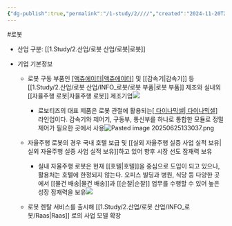 ```yaml
---
{"dg-publish":true,"permalink":"/1-study/2////","created":"2024-11-20T21:02:28.071+09:00","updated":"2025-06-25T13:30:39.811+09:00"}
---
```


#로봇 

- 산업 구분: [[1.Study/2.산업/로봇 산업/로봇\|로봇]]


- 기업 기본정보
	-  로봇 구동 부품인 [[액츄에이터\|액츄에이터]]([[구동기\|구동기]]) 및 [[감속기\|감속기]] 등 [[1.Study/2.산업/로봇 산업/INFO_로봇/로봇 부품\|로봇 부품]] 제조와 실내외 [[자율주행 로봇\|자율주행 로봇]] 제조기업![](https://i.imgur.com/Elbz8Jb.png)
		- 로보티즈의 대표 제품은 로봇 관절에 활용되는[[ 다이나믹셀\| 다이나믹셀]](액츄에이터) 라인업이다. 감속기와 제어기, 구동부, 통신부를 하나로 통합한 모듈로 정밀 제어가 필요한 곳에서 사용![Pasted image 20250625133037.png](/img/user/attachments/Pasted%20image%2020250625133037.png)
	- 자율주행 로봇의 경우 국내 호텔 보급 및 [[실외 자율주행 실증 사업 실적 보유\|실외 자율주행 실증 사업 실적 보유]]하고 있어 향후 시장 선도 잠재력 보유
		- 실내 자율주행 로봇은 현재 [[호텔\|호텔]]을 중심으로 도입이 되고 있으나, 활용처는 호텔에 한정되지 않는다. 오피스 빌딩과 병원, 식당 등 다양한 곳에서 [[물건 배송\|물건 배송]]과 [[순찰\|순찰]] 업무를 수행할 수 있어 높은 성장 잠재력을 보유![](https://i.imgur.com/6xop0Po.png)

	- 로봇 렌탈 서비스를 출시해 [[1.Study/2.산업/로봇 산업/INFO_로봇/Raas\|Raas]] 로의 사업 모델 확장
